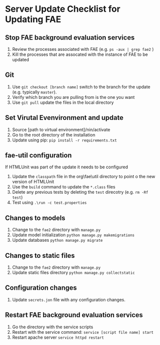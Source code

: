# Server Update Checklist for Updating FAE

## Stop FAE background evaluation services

1. Review the processes associated with FAE (e.g. `ps -aux | grep fae2` )
1. Kill the processes that are assocated with the instance of FAE to be updated

## Git

1.  Use `git checkout [branch name]` switch to the branch for the update (e.g. typically `master`).
1.  Verify which branch you are pulling from is the one you want
1.  Use `git pull` update the files in the local directory

## Set Virutal Evenvironment and update
1. Source [path to virtual environment]/nin/activate
1. Go to the root directory of the installation
1. Update using pip: `pip install -r requirements.txt`

## fae-util configuration

If HTMLUnit was part of the update it needs to be configured
1. Update the `classpath` file in the org\fae\util directory to point o the new version of HTMLUnit
1. Use the `build` command to update the `*.class` files
1. Delete any previous tests by deleting the `test` direcotry (e.g. `rm -Rf test`)
1. Test using `.\run -c test.properties`

## Changes to models
1. Change to the `fae2` directory with `manage.py`
1. Update model initialization `python manage.py makemigrations`
1. Update databases `python manage.py migrate`

## Changes to static files
1. Change to the `fae2` directory with `manage.py`
1. Update static files directory `python manage.py collectstatic`

## Configuration changes
1. Update `secrets.jon` file with any configuration changes.

## Restart FAE background evaluation services
1. Go the directory with the service scripts
1. Restart with the service command: `service [script file name] start`
1. Restart apache server `service httpd restart`





